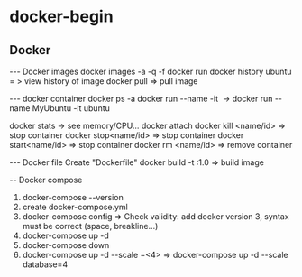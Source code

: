 # docker-begin

Docker
-----------------------------
--- Docker images
docker images -a -q -f
docker run <name>
docker history ubuntu = > view history of image
docker pull <name>  => pull image

--- docker container
docker ps -a
docker run --name <custome name> -it <image name> -> docker run --name MyUbuntu -it ubuntu

docker stats -> see memory/CPU...
docker attach <name>
docker kill  <name/id> => stop container
docker stop<name/id> => stop container
docker start<name/id> => stop container
docker rm <name/id> => remove container

--- Docker file
Create "Dockerfile" 
docker build -t <name>:1.0 <localtion> => build image

-- Docker compose
1. docker-compose --version
2. create docker-compose.yml
3. docker-compose config => Check validity:  add docker version 3, syntax must be correct (space, breakline...)
4. docker-compose up -d
5. docker-compose down
6. docker-compose up -d --scale <service>=<4> => docker-compose up -d --scale database=4

